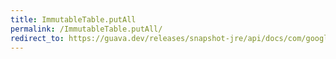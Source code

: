 ```yaml
---
title: ImmutableTable.putAll
permalink: /ImmutableTable.putAll/
redirect_to: https://guava.dev/releases/snapshot-jre/api/docs/com/google/common/collect/ImmutableTable.html#putAll-com.google.common.collect.Table-
---
```

